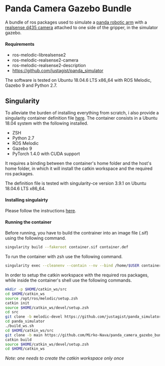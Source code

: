 # Panda Camera Gazebo Bundle

A bundle of ros packages used to simulate a [panda robotic arm](https://www.franka.de/robot-system "Franka Panda") with a [realsense d435 camera](https://www.intelrealsense.com/depth-camera-d435 "Intel RealSense D435") attached to one side of the gripper, in the simulator gazebo.

#### Requirements

- ros-melodic-librealsense2
- ros-melodic-realsense2-camera
- ros-melodic-realsense2-description
- https://github.com/justagist/panda_simulator

The software is tested on Ubuntu 18.04.6 LTS x86_64 with ROS Melodic, Gazebo 9 and Python 2.7.

## Singularity

To alleviate the burden of installing everything from scratch, i also provide a singularity container definition file [here](https://github.com/Mirko-Nava/panda_camera_gazebo_bundle/blob/main/container.def).
The container consists in a Ubuntu 18.04 system with the following installed.

- ZSH
- Python 2.7
- ROS Melodic
- Gazebo 9
- PyTorch 1.4.0 with CUDA support

It requires a binding between the container's home folder and the host's home folder, in which it will install the catkin workspace and the required ros packages.

The definition file is tested with singularity-ce version 3.9.1 on Ubuntu 18.04.6 LTS x86_64.

#### Installing singulairty

Please follow the instructions [here](https://sylabs.io/guides/3.9/user-guide/quick_start.html).

#### Running the container

Before running, you have to build the contrainer into an image file (.sif) using the following command.

```sh
singularity build --fakeroot container.sif container.def
```

To run the container with zsh use the following command.

```sh
singularity exec --cleanenv --contain --nv --bind /home/$USER container.sif /usr/bin/zsh
```

In order to setup the catkin workspace with the required ros packages, while inside the container's shell use the following commands.

```sh
mkdir -p $HOME/catkin_ws/src
cd $HOME/catkin_ws
source /opt/ros/melodic/setup.zsh
catkin init
source $HOME/catkin_ws/devel/setup.zsh
cd src
git clone -b melodic-devel https://github.com/justagist/panda_simulator
cd panda_simulator
./build_ws.sh
cd $HOME/catkin_ws/src
git clone -b main https://github.com/Mirko-Nava/panda_camera_gazebo_bundle
catkin build
source $HOME/catkin_ws/devel/setup.zsh
cd $HOME/catkin_ws
```

*Note: one needs to create the catkin workspace only once*
